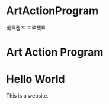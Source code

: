 # ArtActionProgram
비트캠프 프로젝트
<html>
  <head>
    <meta charset="utf-8">
    <h1>Art Action Program</h1>
  </head>
  <body>
  <h1>Hello World</h1>
            <p>This is a website.</p>
  </body>
</html>

